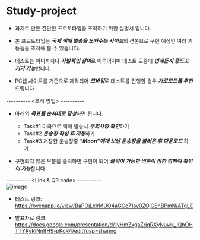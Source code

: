 # Study-project

* 과제로 만든 간단한 프로토타입을 조작하기 위한 설명서 입니다.

* 본 프로토타입은 ***국제 택배 발송을 도와주는 사이트***의 견본으로 구현 예정인 여러 기능들을 조작해 볼 수 있습니다.

* 테스트는 어디까지나 ***자발적인 참여***로 이루어지며 테스트 도중에 ***언제든지 중도포기가 가능***합니다.

* PC웹 사이트를 기준으로 제작되어 ***모바일***로 테스트를 진행할 경우 ***가로모드를 추천***드립니다.

---------- <조작 방법> ----------
* 아래의 ***목표를 순서대로 달성***하면 됩니다.
  * Task#1 미국으로 택배 발송시 ***주의사항 확인***하기
  * Task#2 ***운송장 작성 후 저장***하기
  * Task#3 저장한 운송장중 ***"Moon"에게 보낸 운송장을 불러온 후 다운로드*** 하기

* 구현되지 않은 부분을 클릭하면 구현이 되어 ***클릭이 가능한 버튼이 잠깐 깜빡여 확인이 가능***합니다.

---------- <Link & QR code> ----------   
![image](https://user-images.githubusercontent.com/101612281/201649375-482459f5-1a74-40d6-af88-24a2f98eec3c.png)   
* 테스트 링크: https://ovenapp.io/view/BaPOjLxlrMUO4aGCc71sy0ZOjG8nBPmN/ATqLE  

* 발표자료 링크: https://docs.google.com/presentation/d/1yHmZxgaZrjqRXyNuwk_IQhOHTTYRyRiNnIfH9-pKcR4/edit?usp=sharing 
